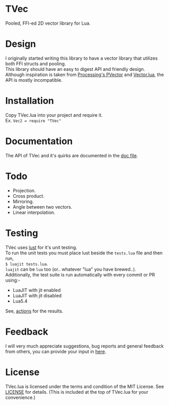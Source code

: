 # TVec
Pooled, FFI-ed 2D vector library for Lua. <br/>

# Design
I originally started writing this library to have a vector library that utilizes both FFI structs and pooling. <br/>
This library should have an easy to digest API and friendly design. <br/>
Although inspiration is taken from [Processing's PVector](https://processing.org/reference/PVector.html) and [Vector.lua](https://github.com/themousery/vector.lua), the API is mostly incompatible.

# Installation
Copy TVec.lua into your project and require it. <br/>
Ex. `Vec2 = require "TVec"`

# Documentation
The API of TVec and it's quirks are documented in the [doc file](https://github.com/FlamingArr/TVec/blob/main/TVEC_DOC.md).

# Todo
* Projection.
* Cross product.
* Mirroring.
* Angle between two vectors.
* Linear interpolation.

# Testing
TVec uses [lust](https://github.com/bjornbytes/lust) for it's unit testing. <br/>
To run the unit tests you must place lust beside the `tests.lua` file and then run, <br/>
`$ luajit tests.lua`. <br/>
`luajit` can be `lua` too (or.. whatever "lua" you have brewed..). <br/>
Additionally, the test suite is run automatically with every commit or PR using:-
* LuaJIT with jit enabled
* LuaJIT with jit disabled
* Lua5.4

See, [actions](https://github.com/FlamingArr/TVec/actions) for the results.

# Feedback
I will very much appreciate suggestions, bug reports and general feedback from others, you can provide your input in [here](https://github.com/FlamingArr/TVec/issues).

# License
TVec.lua is licensed under the terms and condition of the MIT License.
See [LICENSE](LICENSE) for details.
(This is included at the top of TVec.lua for your convenience.)
